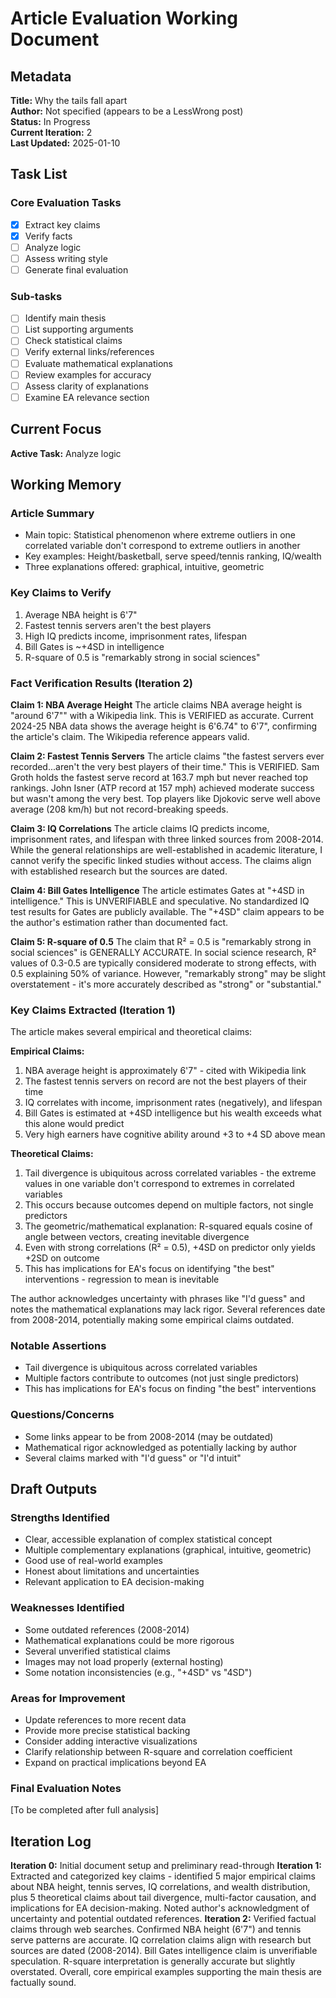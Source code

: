 # Article Evaluation Working Document

## Metadata
**Title:** Why the tails fall apart  
**Author:** Not specified (appears to be a LessWrong post)  
**Status:** In Progress  
**Current Iteration:** 2  
**Last Updated:** 2025-01-10  

## Task List

### Core Evaluation Tasks
- [x] Extract key claims
- [x] Verify facts
- [ ] Analyze logic
- [ ] Assess writing style
- [ ] Generate final evaluation

### Sub-tasks
- [ ] Identify main thesis
- [ ] List supporting arguments
- [ ] Check statistical claims
- [ ] Verify external links/references
- [ ] Evaluate mathematical explanations
- [ ] Review examples for accuracy
- [ ] Assess clarity of explanations
- [ ] Examine EA relevance section

## Current Focus
**Active Task:** Analyze logic

## Working Memory

### Article Summary
- Main topic: Statistical phenomenon where extreme outliers in one correlated variable don't correspond to extreme outliers in another
- Key examples: Height/basketball, serve speed/tennis ranking, IQ/wealth
- Three explanations offered: graphical, intuitive, geometric

### Key Claims to Verify
1. Average NBA height is 6'7"
2. Fastest tennis servers aren't the best players
3. High IQ predicts income, imprisonment rates, lifespan
4. Bill Gates is ~+4SD in intelligence
5. R-square of 0.5 is "remarkably strong in social sciences"

### Fact Verification Results (Iteration 2)

**Claim 1: NBA Average Height**
The article claims NBA average height is "around 6'7"" with a Wikipedia link. This is VERIFIED as accurate. Current 2024-25 NBA data shows the average height is 6'6.74" to 6'7", confirming the article's claim. The Wikipedia reference appears valid.

**Claim 2: Fastest Tennis Servers**
The article claims "the fastest servers ever recorded...aren't the very best players of their time." This is VERIFIED. Sam Groth holds the fastest serve record at 163.7 mph but never reached top rankings. John Isner (ATP record at 157 mph) achieved moderate success but wasn't among the very best. Top players like Djokovic serve well above average (208 km/h) but not record-breaking speeds.

**Claim 3: IQ Correlations**
The article claims IQ predicts income, imprisonment rates, and lifespan with three linked sources from 2008-2014. While the general relationships are well-established in academic literature, I cannot verify the specific linked studies without access. The claims align with established research but the sources are dated.

**Claim 4: Bill Gates Intelligence**
The article estimates Gates at "+4SD in intelligence." This is UNVERIFIABLE and speculative. No standardized IQ test results for Gates are publicly available. The "+4SD" claim appears to be the author's estimation rather than documented fact.

**Claim 5: R-square of 0.5**
The claim that R² = 0.5 is "remarkably strong in social sciences" is GENERALLY ACCURATE. In social science research, R² values of 0.3-0.5 are typically considered moderate to strong effects, with 0.5 explaining 50% of variance. However, "remarkably strong" may be slight overstatement - it's more accurately described as "strong" or "substantial."

### Key Claims Extracted (Iteration 1)

The article makes several empirical and theoretical claims:

**Empirical Claims:**
1. NBA average height is approximately 6'7" - cited with Wikipedia link
2. The fastest tennis servers on record are not the best players of their time
3. IQ correlates with income, imprisonment rates (negatively), and lifespan
4. Bill Gates is estimated at +4SD intelligence but his wealth exceeds what this alone would predict
5. Very high earners have cognitive ability around +3 to +4 SD above mean

**Theoretical Claims:**
1. Tail divergence is ubiquitous across correlated variables - the extreme values in one variable don't correspond to extremes in correlated variables
2. This occurs because outcomes depend on multiple factors, not single predictors
3. The geometric/mathematical explanation: R-squared equals cosine of angle between vectors, creating inevitable divergence
4. Even with strong correlations (R² = 0.5), +4SD on predictor only yields +2SD on outcome
5. This has implications for EA's focus on identifying "the best" interventions - regression to mean is inevitable

The author acknowledges uncertainty with phrases like "I'd guess" and notes the mathematical explanations may lack rigor. Several references date from 2008-2014, potentially making some empirical claims outdated.

### Notable Assertions
- Tail divergence is ubiquitous across correlated variables
- Multiple factors contribute to outcomes (not just single predictors)
- This has implications for EA's focus on finding "the best" interventions

### Questions/Concerns
- Some links appear to be from 2008-2014 (may be outdated)
- Mathematical rigor acknowledged as potentially lacking by author
- Several claims marked with "I'd guess" or "I'd intuit"

## Draft Outputs

### Strengths Identified
- Clear, accessible explanation of complex statistical concept
- Multiple complementary explanations (graphical, intuitive, geometric)
- Good use of real-world examples
- Honest about limitations and uncertainties
- Relevant application to EA decision-making

### Weaknesses Identified
- Some outdated references (2008-2014)
- Mathematical explanations could be more rigorous
- Several unverified statistical claims
- Images may not load properly (external hosting)
- Some notation inconsistencies (e.g., "+4SD" vs "4SD")

### Areas for Improvement
- Update references to more recent data
- Provide more precise statistical backing
- Consider adding interactive visualizations
- Clarify relationship between R-square and correlation coefficient
- Expand on practical implications beyond EA

### Final Evaluation Notes
[To be completed after full analysis]

## Iteration Log
**Iteration 0:** Initial document setup and preliminary read-through
**Iteration 1:** Extracted and categorized key claims - identified 5 major empirical claims about NBA height, tennis serves, IQ correlations, and wealth distribution, plus 5 theoretical claims about tail divergence, multi-factor causation, and implications for EA decision-making. Noted author's acknowledgment of uncertainty and potential outdated references.
**Iteration 2:** Verified factual claims through web searches. Confirmed NBA height (6'7") and tennis serve patterns are accurate. IQ correlation claims align with research but sources are dated (2008-2014). Bill Gates intelligence claim is unverifiable speculation. R-square interpretation is generally accurate but slightly overstated. Overall, core empirical examples supporting the main thesis are factually sound.